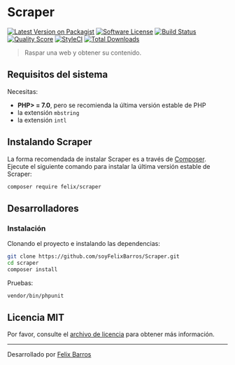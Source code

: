 # Scraper

[![Latest Version on Packagist](https://img.shields.io/packagist/v/felix/scraper.svg?style=flat-square)](https://packagist.org/packages/felix/scraper)
[![Software License](https://img.shields.io/badge/license-MIT-brightgreen.svg?style=flat-square)](LICENSE.md)
[![Build Status](https://img.shields.io/travis/soyFelixBarros/Scraper/master.svg?style=flat-square)](https://travis-ci.org/soyFelixBarros/Scraper)
[![Quality Score](https://img.shields.io/scrutinizer/g/soyFelixBarros/Scraper.svg?style=flat-square)](https://scrutinizer-ci.com/g/soyFelixBarros/Scraper)
[![StyleCI](https://styleci.io/repos/102618762/shield)](https://styleci.io/repos/102618762)
[![Total Downloads](https://img.shields.io/packagist/dt/felix/scraper.svg?style=flat-square)](https://packagist.org/packages/felix/scraper)

> Raspar una web y obtener su contenido.

## Requisitos del sistema

Necesitas:

- **PHP> = 7.0**, pero se recomienda la última versión estable de PHP
- la extensión `mbstring`
-  la extensión `intl`

## Instalando Scraper

La forma recomendada de instalar Scraper es a través de [Composer](https://getcomposer.org/). Ejecute el siguiente comando para instalar la última versión estable de Scraper:

```bash
composer require felix/scraper
```

## Desarrolladores

### Instalación

Clonando el proyecto e instalando las dependencias:

```bash
git clone https://github.com/soyFelixBarros/Scraper.git
cd scraper
composer install
```

Pruebas:

```bash
vendor/bin/phpunit
```
## Licencia MIT

Por favor, consulte el [archivo de licencia](LICENSE.md) para obtener más información.

------

Desarrollado por [Felix Barros](https://twitter.com/soyFelixBarros)